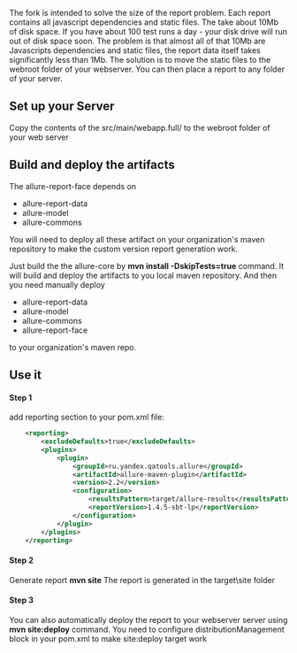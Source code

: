 
The fork is intended to solve the size of the report problem. Each report contains all javascript dependencies and static files. The take about 10Mb of disk space. If you have about 100 test runs a day - your disk drive will run out of disk space soon. The problem is that almost all of that 10Mb are Javascripts dependencies and static files, the report data itself takes significantly less than 1Mb. The solution is to move the static files to the webroot folder of your webserver. You can then place a report to any folder of your server. 


## Set up your Server
Copy the contents of the src/main/webapp.full/ to the webroot folder of your web server

## Build and deploy the artifacts
The allure-report-face depends on 
 * allure-report-data
 * allure-model
 * allure-commons
 
You will need to deploy all these artifact on your organization's maven repository to make the custom version report generation work.

Just build the the allure-core by __mvn install -DskipTests=true__ command. It will build and deploy the artifacts to you local maven repository. And then you need manually deploy 
 * allure-report-data
 * allure-model
 * allure-commons
 * allure-report-face
 
to your organization's maven repo.
 

## Use it
#### Step 1
add reporting section to your pom.xml file: 
````xml
    <reporting>
        <excludeDefaults>true</excludeDefaults>
        <plugins>
            <plugin>
                <groupId>ru.yandex.qatools.allure</groupId>
                <artifactId>allure-maven-plugin</artifactId>
                <version>2.2</version>
                <configuration>
                    <resultsPattern>target/allure-results</resultsPattern>
                    <reportVersion>1.4.5-sbt-lp</reportVersion>
                </configuration>
            </plugin>
        </plugins>
    </reporting>
````
#### Step 2
Generate report
__mvn site__
The report is generated in the target\site folder

#### Step 3
You can also automatically deploy the report to your webserver server using __mvn site:deploy__ command. You need to configure     distributionManagement block in your pom.xml to make site:deploy target work



